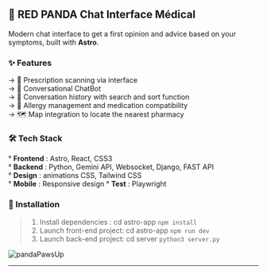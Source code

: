 ## 📱 RED PANDA Chat Interface Médical

Modern chat interface to get a first opinion and advice based on your symptoms, built with **Astro**.

### ✨ Features

-> 📄 Prescription scanning via interface\
-> 💬 Conversational ChatBot\
-> 📑 Conversation history with search and sort function\
-> 🚨 Allergy management and medication compatibility\
-> 🗺️ Map integration to locate the nearest pharmacy

### 🛠️ Tech Stack

° **Frontend** : Astro, React, CSS3\
° **Backend** : Python, Gemini API, Websocket, Django, FAST API\
° **Design** : animations CSS, Tailwind CSS\
° **Mobile** : Responsive design
° **Test** : Playwright


### 🚀 Installation

>1. Install dependencies : cd astro-app `npm install`  
>2. Launch front-end project: cd astro-app `npm run dev`
>3. Launch back-end project: cd server `python3 server.py`



![pandaPawsUp](https://github.com/user-attachments/assets/9e7e2ea2-6280-479f-bfff-3fb5701e96e1)


---
